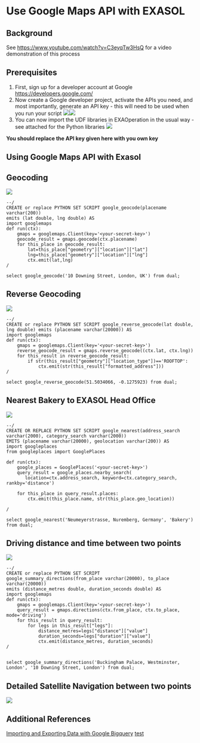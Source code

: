 # Use Google Maps API with EXASOL 
## Background

See <https://www.youtube.com/watch?v=C3eyqTw3HsQ> for a video demonstration of this process

## Prerequisites

1. First, sign up for a developer account at Google <https://developers.google.com/>
2. Now create a Google developer project, activate the APIs you need, and most importantly, generate an API key - this will need to be used when you run your script ![](images/Slide5.JPG)![](images/Slide6.JPG)
3. You can now import the UDF libraries in EXAOperation in the usual way - see attached for the Python libraries ![](images/Slide7.JPG)

**You should replace the API key given here with you own key**

## Using Google Maps API with Exasol

## Geocoding

![](images/Slide9.jpg)


```"code
--/
CREATE or replace PYTHON SET SCRIPT google_geocode(placename varchar(200)) 
emits (lat double, lng double) AS
import googlemaps
def run(ctx):
	gmaps = googlemaps.Client(key='<your-secret-key>')
	geocode_result = gmaps.geocode(ctx.placename)
	for this_place in geocode_result:
		lat=this_place["geometry"]["location"]["lat"]
		lng=this_place["geometry"]["location"]["lng"]
		ctx.emit(lat,lng)
/

select google_geocode('10 Downing Street, London, UK') from dual;
```
## Reverse Geocoding

![](images/Slide10.jpg)


```"code
--/
CREATE or replace PYTHON SET SCRIPT google_reverse_geocode(lat double, lng double) emits (placename varchar(20000)) AS
import googlemaps
def run(ctx):
	gmaps = googlemaps.Client(key='<your-secret-key>')
	reverse_geocode_result = gmaps.reverse_geocode((ctx.lat, ctx.lng))
	for this_result in reverse_geocode_result:
		if str(this_result["geometry"]["location_type"])=='ROOFTOP':
			ctx.emit(str(this_result["formatted_address"]))
/

select google_reverse_geocode(51.5034066, -0.1275923) from dual;
```
## Nearest Bakery to EXASOL Head Office

![](images/Slide8.jpg)


```"code
--/
CREATE OR REPLACE PYTHON SET SCRIPT google_nearest(address_search varchar(2000), category_search varchar(2000)) 
EMITS (placename varchar(20000), geolocation varchar(200)) AS
import googleplaces
from googleplaces import GooglePlaces

def run(ctx):
	google_places = GooglePlaces('<your-secret-key>')
	query_result = google_places.nearby_search(
	   location=ctx.address_search, keyword=ctx.category_search, rankby='distance')

	for this_place in query_result.places:
		ctx.emit(this_place.name, str(this_place.geo_location))

/

select google_nearest('Neumeyerstrasse, Nuremberg, Germany', 'Bakery') from dual;
```
## Driving distance and time between two points

![](images/Slide11.jpg)


```"code
--/
CREATE or replace PYTHON SET SCRIPT google_summary_directions(from_place varchar(20000), to_place varchar(20000)) 
emits (distance_metres double, duration_seconds double) AS
import googlemaps
def run(ctx):
	gmaps = googlemaps.Client(key='<your-secret-key>')
	query_result = gmaps.directions(ctx.from_place, ctx.to_place, mode='driving')
	for this_result in query_result:
		for legs in this_result["legs"]:
			distance_metres=legs["distance"]["value"]
			duration_seconds=legs["duration"]["value"]
			ctx.emit(distance_metres, duration_seconds)
/


select google_summary_directions('Buckingham Palace, Westminster, London', '10 Downing Street, London') from dual;
```
## Detailed Satellite Navigation between two points

![](images/Slide12.jpg)

## Additional References

[Importing and Exporting Data with Google Bigquery](/Connect-with-Exasol/importing-and-exporting-data-with-google-bigquery.md)
[test](xml-parsing-using-java-udfs.md)

